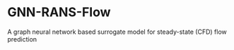 # GNN-RANS-Flow
A graph neural network based surrogate model for steady-state (CFD) flow prediction
